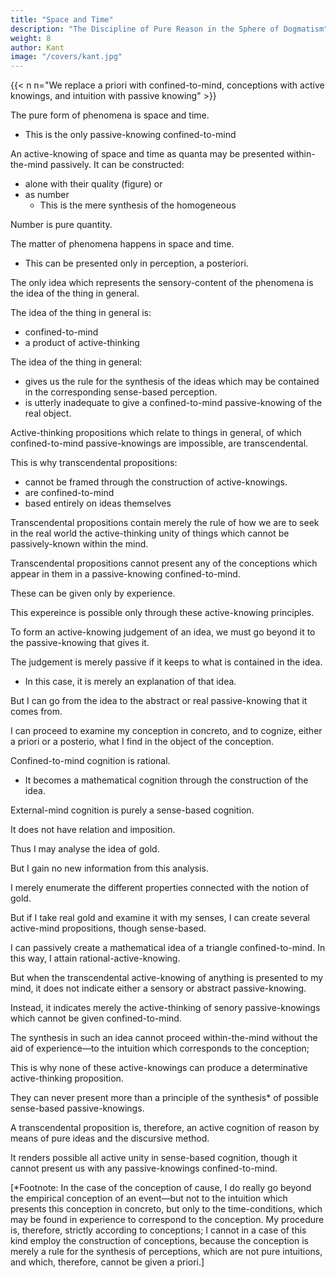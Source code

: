 ```yaml
---
title: "Space and Time"
description: "The Discipline of Pure Reason in the Sphere of Dogmatism"
weight: 8
author: Kant
image: "/covers/kant.jpg"
---
```



{{< n n="We replace a priori with confined-to-mind, conceptions with active knowings, and intuition with passive knowing" >}}
 <!-- a priori -->
<!-- The only  is that of 

Space and time are -->

The pure form of phenomena is space and time.
- This is the only passive-knowing confined-to-mind 

<!-- intuition -->

<!--conception a priori -->

An active-knowing of space and time as quanta may be presented within-the-mind passively. It can be constructed:
- alone with their quality (figure) or
- as number
  - This is the mere synthesis of the homogeneous 

Number is pure quantity. 

The matter of phenomena happens in space and time. 
- This can be presented only in perception, a posteriori. 

 <!-- conception  a priori  empirical  conception confined-to-mind-->
<!-- The only active-knowing which represents this sense-based content of phenomena is the active-knowing of a thing in general. -->

The only idea which represents the sensory-content of the phenomena is the idea of the thing in general. 

 <!-- a priori  synthetical  conception  a posteriori -->

The idea of the thing in general is:
- confined-to-mind
- a product of active-thinking

The idea of the thing in general:
- gives us the rule for the synthesis of the ideas which may be contained in the corresponding sense-based perception.
- is utterly inadequate to give a confined-to-mind passive-knowing of the real object.

<!-- The   cognition of this idea only  -->
<!-- , which must necessarily be empirical. -->

Active-thinking propositions which relate to things in general, of which confined-to-mind passive-knowings are impossible, are transcendental.

 <!-- an a priori intuition of which ,   -->

<!-- Synthetical propositions,  -->

This is why transcendental propositions:
- cannot be framed through the construction of active-knowings. 
- are confined-to-mind
- based entirely on ideas themselves

<!--  conceptions
 conceptions; they are a priori, and .  -->


Transcendental propositions contain merely the rule of how we are to seek in the real world the active-thinking unity of things which cannot be passively-known within the mind.

<!-- intuited a priori.

 synthetical unity of that  -->

Transcendental propositions cannot present any of the conceptions which appear in them in a passive-knowing confined-to-mind.

 <!-- a priori intuition. synthetical-->

These can be given only by experience.

This expereince is possible only through these active-knowing principles.

To form an active-knowing judgement of an idea, we must go beyond it to the passive-knowing that gives it.

 <!-- intuition in which it is given.  analytical -->


The judgement is merely passive if it keeps to what is contained in the idea.
- In this case, it is merely an explanation of that idea. 

<!-- what we have cogitated in the conception.  -->

But I can go from the idea to the abstract or real passive-knowing that it comes from. 

 <!-- pure or empirical intuition which corresponds to it.  -->

I can proceed to examine my conception in concreto, and to cognize, either a priori or a posterio, what I find in the object of the conception. 

Confined-to-mind cognition is rational.
- It becomes a mathematical cognition through the construction of the idea.

External-mind cognition is purely a sense-based cognition.

It does not have relation and imposition. 

<!-- necessity and universality.  -->

Thus I may analyse the idea of gold.

But I gain no new information from this analysis.

I merely enumerate the different properties connected with the notion of gold.

 <!-- indicated by the word. -->

<!-- My knowledge has gained in logical clearness and arrangement, but no addition has been made to it.  -->

But if I take real gold and examine it with my senses, I can create several active-mind propositions, though sense-based.

  <!-- synthetical—although still empirical—.  -->

I can passively create a mathematical idea of a triangle confined-to-mind. In this way, I attain rational-active-knowing.

<!-- synthetical cognition.  -->

But when the transcendental active-knowing of anything is presented to my mind, it does not indicate either a sensory or abstract passive-knowing.

<!-- conception of reality, or substance, or power is  -->

 <!-- empirical or pure intuition, synthesis-->

Instead, it indicates merely the active-thinking of senory passive-knowings which cannot be given confined-to-mind.

 <!-- empirical intuitions,  -->

 <!-- a priori.  -->

The synthesis in such an idea cannot proceed within-the-mind without the aid of experience—to the intuition which corresponds to the conception; 

 <!-- synthetical -->
This is why none of these active-knowings can produce a determinative active-thinking proposition. 

They can never present more than a principle of the synthesis* of possible sense-based passive-knowings. 

 <!-- empirical intuitions. synthetical  -->

A transcendental proposition is, therefore, an active cognition of reason by means of pure ideas and the discursive method.

<!-- synthetical  empirical -->

It renders possible all active unity in sense-based cognition, though it cannot present us with any passive-knowings confined-to-mind. 

<!-- intuition a priori. -->

[*Footnote: In the case of the conception of cause, I do really go beyond the empirical conception of an event—but not to the intuition which presents this conception in concreto, but only to the
time-conditions, which may be found in experience to correspond to
the conception. My procedure is, therefore, strictly according to
conceptions; I cannot in a case of this kind employ the construction of
conceptions, because the conception is merely a rule for the synthesis
of perceptions, which are not pure intuitions, and which, therefore,
cannot be given a priori.]



